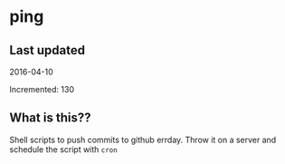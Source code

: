 # ping

## Last updated
2016-04-10

Incremented: 130

## What is this?? 
Shell scripts to push commits to github errday. Throw it on a server and schedule the script with `cron`
